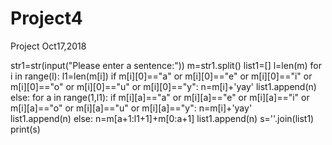 # Project4
Project Oct17,2018

str1=str(input("Please enter a sentence:"))
m=str1.split()
list1=[]
l=len(m)
for i in range(l):
    l1=len(m[i])
    if m[i][0]=="a" or m[i][0]=="e" or m[i][0]=="i" or m[i][0]=="o" or m[i][0]=="u" or m[i][0]=="y":
        n=m[i]+'yay'
        list1.append(n)
    else:
        for a in range(1,l1):
            if m[i][a]=="a" or m[i][a]=="e" or m[i][a]=="i" or m[i][a]=="o" or m[i][a]=="u" or m[i][a]=="y":
                n=m[i]+'yay'  
                list1.append(n)
            else:
                n=m[a+1:l1+1]+m[0:a+1]
                list1.append(n)
s=''.join(list1)
print(s)
                
    
    
